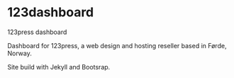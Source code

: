 # 123dashboard
123press dashboard


Dashboard for 123press, a web design and hosting reseller based in Førde, Norway.

Site build with Jekyll and Bootsrap.
